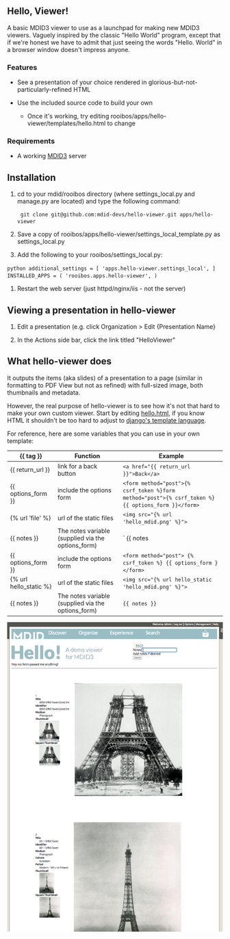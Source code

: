 ## Hello, Viewer!

A basic MDID3 viewer to use as a launchpad for making new MDID3 viewers. Vaguely inspired by the classic "Hello World" program, except that if we're honest we have to admit that just seeing the words "Hello. World" in a browser window doesn't impress anyone.


### Features

* See a presentation of your choice rendered in glorious-but-not-particularly-refined HTML
* Use the included source code to build your own

    * Once it's working, try editing rooibos/apps/hello-viewer/templates/hello.html to change

### Requirements

* A working [MDID3](https://github.com/jmu-cit/) server

## Installation

1. cd to your mdid/rooibos directory (where settings_local.py and manage.py are located) and type the following command:

        git clone git@github.com:mdid-devs/hello-viewer.git apps/hello-viewer

1. Save a copy of rooibos/apps/hello-viewer/settings_local_template.py as settings_local.py

1. Add the following to your rooibos/settings_local.py:

`python
additional_settings = [
    'apps.hello-viewer.settings_local',
]
INSTALLED_APPS = (
    'rooibos.apps.hello-viewer',
)
`

1. Restart the web server (just httpd/nginx/iis - not the server)

## Viewing a presentation in hello-viewer

1. Edit a presentation (e.g. click Organization > Edit {Presentation Name}

1. In the Actions side bar, click the link titled "HelloViewer"


## What hello-viewer does

It  outputs the items (aka slides) of a presentation to a page (similar in formatting to PDF View but not as refined) with full-sized image, both thumbnails and metadata.

However, the real purpose of hello-viewer is to see how it's not that hard to make your own custom viewer.  Start by editing
[hello.html](https://github.com/mdid-devs/hello-viewer/templates/hello.html), if you know HTML it shouldn't be too hard to adjust to
[django's template language](https://docs.djangoproject.com/en/1.2/topics/templates/).

For reference, here are some variables that you can use in your own template:

{{ tag }}        | Function                 | Example
---------------- | ------------------------ | --------------------------------------
{{ return_url }} | link for a back button   | `<a href="{{ return_url }}">Back</a>`
{{ options_form }}|  include the options form   | `<form method="post">{% csrf_token %}form method="post">{% csrf_token %}{{ options_form }}</form>`
{% url 'file'  %} | url of the static files  | `<img src="{% url 'hello_mdid.png' %}">`
{{ notes }} | The notes variable (supplied via the options_form)   | ` {{ notes|default:'Hey, no form passed me anything!' }}`
{{ options_form }}|  include the options form   | `<form method="post"> {% csrf_token %} {{ options_form } </form>`
{% url hello_static  %} | url of the static files  | `<img src="{% url hello_static 'hello_mdid.png' %}">`
{{ notes }} | The notes variable (supplied via the options_form)   | `{{ notes }}`


![Image of Hello Viewer](https://github.com/mdid-devs/hello-viewer/raw/master/hello-viewer.png)
